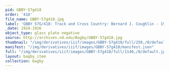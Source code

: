 ```yaml
---
pid: GBBY-57g418
order: '418'
file_name: GBBY-57g418.jpg
label: 'GBBY 57G/418: Track and Cross Country: Bernard J. Coughlin - 1924-1926'
_date: 1924-1926
object_type: glass plate negative
source: http://archives.nd.edu/Bagby/GBBY-57g418.jpg
thumbnail: "/img/derivatives/iiif/images/GBBY-57g418/full/250,/0/default.jpg"
manifest: "/img/derivatives/iiif/images/GBBY-57g418/manifest.json"
full: "/img/derivatives/iiif/images/GBBY-57g418/full/1140,/0/default.jpg"
layout: bagby_item
collection: bagby
---
```

